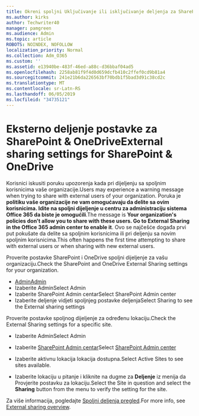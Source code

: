 ```yaml
---
title: Okreni spoljni Uključivanje ili isključivanje deljenja za SharePoint
ms.author: kirks
author: Techwriter40
manager: pamgreen
ms.audience: Admin
ms.topic: article
ROBOTS: NOINDEX, NOFOLLOW
localization_priority: Normal
ms.collection: Adm_O365
ms.custom: ''
ms.assetid: e13940be-483f-46ed-a88c-d36bbaf04ad5
ms.openlocfilehash: 2258ab81f9f4d0d659dcfb410c2ffef0cd9b81a4
ms.sourcegitcommit: 241e21b6da226563bf70bdb1f5bad3d91c38cd2c
ms.translationtype: MT
ms.contentlocale: sr-Latn-RS
ms.lasthandoff: 06/05/2019
ms.locfileid: "34735121"
---
```

# <a name="external-sharing-settings-for-sharepoint--onedrive"></a><span data-ttu-id="152f3-102">Eksterno deljenje postavke za SharePoint & OneDrive</span><span class="sxs-lookup"><span data-stu-id="152f3-102">External sharing settings for SharePoint & OneDrive</span></span>

<span data-ttu-id="152f3-103">Korisnici iskusiti poruku upozorenja kada pri dijeljenju sa spoljnim korisnicima vaše organizacije.</span><span class="sxs-lookup"><span data-stu-id="152f3-103">Users may experience a warning message when trying to share with external users of your organization.</span></span> <span data-ttu-id="152f3-104">Poruka je **politiku vaše organizacije ne vam omogućavaju da delite sa ovim korisnicima. Idite na spoljni dijeljenje u centru za administraciju sistema Office 365 da biste je omogućili**.</span><span class="sxs-lookup"><span data-stu-id="152f3-104">The message is **Your organization's policies don't allow you to share with these users. Go to External Sharing in the Office 365 admin center to enable it**.</span></span> <span data-ttu-id="152f3-105">Ovo se najčešće događa prvi put pokušate da delite sa spoljnim korisnicima ili pri deljenju sa novim spoljnim korisnicima.</span><span class="sxs-lookup"><span data-stu-id="152f3-105">This often happens the first time attempting to share with external users or when sharing with new external users.</span></span>

<span data-ttu-id="152f3-106">Proverite postavke SharePoint i OneDrive spoljni dijeljenje za vašu organizaciju.</span><span class="sxs-lookup"><span data-stu-id="152f3-106">Check the SharePoint and OneDrive External Sharing settings for your organization.</span></span>

- [<span data-ttu-id="152f3-107">Admin</span><span class="sxs-lookup"><span data-stu-id="152f3-107">Admin</span></span>](https://admin.microsoft.com/AdminPortal/Home#/homepage">https://admin.microsoft.com/)
- <span data-ttu-id="152f3-108">Izaberite Admin</span><span class="sxs-lookup"><span data-stu-id="152f3-108">Select Admin</span></span>
- <span data-ttu-id="152f3-109">Izaberite SharePoint Admin centar</span><span class="sxs-lookup"><span data-stu-id="152f3-109">Select SharePoint Admin center</span></span>
- <span data-ttu-id="152f3-110">Izaberite deljenje vidjeti spoljnjeg postavke deljenja</span><span class="sxs-lookup"><span data-stu-id="152f3-110">Select Sharing to see the External sharing settings</span></span>

<span data-ttu-id="152f3-111">Proverite postavke spoljnog dijeljenje za određenu lokaciju.</span><span class="sxs-lookup"><span data-stu-id="152f3-111">Check the External Sharing settings for a specific site.</span></span>

- <span data-ttu-id="152f3-112">Izaberite Admin</span><span class="sxs-lookup"><span data-stu-id="152f3-112">Select Admin</span></span>

- <span data-ttu-id="152f3-113">Izaberite [SharePoint Admin centar](https://admin.microsoft.com/AdminPortal/Home#/homepage">https://admin.microsoft.com/)</span><span class="sxs-lookup"><span data-stu-id="152f3-113">Select [SharePoint Admin center](https://admin.microsoft.com/AdminPortal/Home#/homepage">https://admin.microsoft.com/)</span></span>

- <span data-ttu-id="152f3-114">Izaberite aktivnu lokacija lokacija dostupna.</span><span class="sxs-lookup"><span data-stu-id="152f3-114">Select Active Sites to see sites available.</span></span>
- <span data-ttu-id="152f3-115">Izaberite lokaciju u pitanje i kliknite na dugme za **Deljenje** iz menija da Provjerite postavku za lokaciju.</span><span class="sxs-lookup"><span data-stu-id="152f3-115">Select the Site in question and select the **Sharing** button from the menu to verify the setting for the site.</span></span>

<span data-ttu-id="152f3-116">Za više informacija, pogledajte [Spoljni deljenja pregled](https://docs.microsoft.com/en-us/sharepoint/external-sharing-overview).</span><span class="sxs-lookup"><span data-stu-id="152f3-116">For more info, see [External sharing overview](https://docs.microsoft.com/en-us/sharepoint/external-sharing-overview).</span></span>